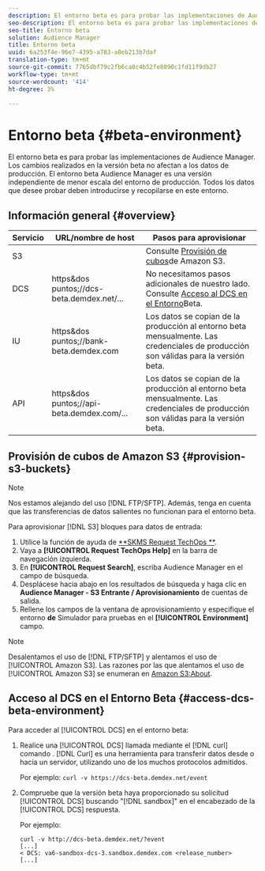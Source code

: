 ```yaml
---
description: El entorno beta es para probar las implementaciones de Audience Manager. Los cambios realizados en la versión beta no afectan a los datos de producción. El entorno beta Audience Manager es una versión independiente de menor escala del entorno de producción. Todos los datos que desee probar deben introducirse y recopilarse en este entorno.
seo-description: El entorno beta es para probar las implementaciones de Audience Manager. Los cambios realizados en la versión beta no afectan a los datos de producción. El entorno beta Audience Manager es una versión independiente de menor escala del entorno de producción. Todos los datos que desee probar deben introducirse y recopilarse en este entorno.
seo-title: Entorno beta
solution: Audience Manager
title: Entorno beta
uuid: 6a253f4e-96e7-4395-a783-a8eb213b7daf
translation-type: tm+mt
source-git-commit: 7765dbf79c2fb6ca8c4b52fe8090c1fd11f9db27
workflow-type: tm+mt
source-wordcount: '414'
ht-degree: 3%

---
```



# Entorno beta {#beta-environment}

El entorno beta es para probar las implementaciones de Audience Manager. Los cambios realizados en la versión beta no afectan a los datos de producción. El entorno beta Audience Manager es una versión independiente de menor escala del entorno de producción. Todos los datos que desee probar deben introducirse y recopilarse en este entorno.

## Información general {#overview}

<!-- beta_environment_admin.xml -->

| Servicio | URL/nombre de host | Pasos para aprovisionar |
|--- |--- |--- |
| S3 |  | Consulte [Provisión de cubos](admin-beta-environment.md#provision-s3-buckets)de Amazon S3. |
| DCS | https&amp;dos puntos;//dcs-beta.demdex.net/... | No necesitamos pasos adicionales de nuestro lado. Consulte [Acceso al DCS en el Entorno](admin-beta-environment.md#access-dcs-beta-environment)Beta. |
| IU | https&amp;dos puntos;//bank-beta.demdex.com | Los datos se copian de la producción al entorno beta mensualmente. Las credenciales de producción son válidas para la versión beta. |
| API | https&amp;dos puntos;//api-beta.demdex.com/... | Los datos se copian de la producción al entorno beta mensualmente. Las credenciales de producción son válidas para la versión beta. |

## Provisión de cubos de Amazon S3 {#provision-s3-buckets}

>[!NOTE]
>
>Nos estamos alejando del uso [!DNL FTP/SFTP]. Además, tenga en cuenta que las transferencias de datos salientes no funcionan para el entorno beta.

Para aprovisionar [!DNL S3] bloques para datos de entrada:

1. Utilice la función de ayuda de [**SKMS Request TechOps **](https://skms.adobe.com/).
1. Vaya a **[!UICONTROL Request TechOps Help]** en la barra de navegación izquierda.
1. En **[!UICONTROL Request Search]**, escriba Audience Manager en el campo de búsqueda.
1. Desplácese hacia abajo en los resultados de búsqueda y haga clic en **Audience Manager - S3 Entrante / Aprovisionamiento** de cuentas de salida.
1. Rellene los campos de la ventana de aprovisionamiento y especifique el entorno **de** Simulador para pruebas en el **[!UICONTROL Environment]** campo.

>[!NOTE]
>
>Desalentamos el uso de [!DNL FTP/SFTP] y alentamos el uso de [!UICONTROL Amazon S3]. Las razones por las que alentamos el uso de [!UICONTROL Amazon S3] se enumeran en [Amazon S3:About](https://docs.adobe.com/content/help/en/audience-manager/user-guide/reference/amazon-s3.html).

## Acceso al DCS en el Entorno Beta {#access-dcs-beta-environment}

Para acceder al [!UICONTROL DCS] en el entorno beta:

1. Realice una [!UICONTROL DCS] llamada mediante el [!DNL curl] comando [](https://curl.haxx.se/docs/manpage.html). [!DNL Curl] es una herramienta para transferir datos desde o hacia un servidor, utilizando uno de los muchos protocolos admitidos.

   Por ejemplo: `curl -v https://dcs-beta.demdex.net/event`

1. Compruebe que la versión beta haya proporcionado su solicitud [!UICONTROL DCS] buscando &quot;[!DNL sandbox]&quot; en el encabezado de la [!UICONTROL DCS] respuesta.

   Por ejemplo:

   ```
   curl -v http://dcs-beta.demdex.net/?event
   [...]
   < DCS: va6-sandbox-dcs-3.sandbox.demdex.com <release_number>
   [...]
   ```

<!--
1. Determine the load balancer's endpoint IP addresses.

   Run the `dig` [command](https://en.wikipedia.org/wiki/Dig_(command)) to determine the IP address of the nearest load balancer. The `dig` command queries the Domain Name System and returns the name and IP addresses of the Audience Manager [!UICONTROL Data Collection Servers (DCS)].

   ```
   dig dcs-beta.demdex.net
   ...
   dcs-sandbox-1754093861.us-east-1.elb.amazonaws.com. 60 IN A 52.87.15.51
   dcs-sandbox-1754093861.us-east-1.elb.amazonaws.com. 60 IN A 50.16.150.8
   dcs-sandbox-1754093861.us-east-1.elb.amazonaws.com. 60 IN A 52.2.228.100
   ```

1. Using one of the addresses in the above table, add a static DNS entry in the [!DNL `/etc/hosts`] file.

   On Windows, modify [!DNL `c:\WINDOWS\system32\drivers\etc\hosts`].

   For example:

[!DNL `52.87.15.51 samplepartner.demdex.net`]

   >[!NOTE]
   >
   >The addresses change occasionally, so you must keep your [!DNL /etc/hosts] file up to date.

   Additionally, if you need to set up ID synchronization, you must add a similar entry for [!DNL dpm.demdex.net.]

[!DNL `52.87.15.51 dpm.demdex.net`] [!DNL]. 

1. Make a [!UICONTROL DCS] call, using the `curl` [command](https://curl.haxx.se/docs/manpage.html). Curl is a tool to transfer data from or to a server, using one of many supported protocols.

   For example:

[!DNL `https://<domain>/event?product=camera`] 

1. Verify that your request was served by the beta [!UICONTROL DCS] by looking for "sandbox" in the [!UICONTROL DCS] response header.

   For example:

   ```
   curl -v https://dcs-beta.demdex.net/?event
   [...]
   < DCS: va6-sandbox-dcs-3.sandbox.demdex.com <release_number>
   [...]
   ```
-->